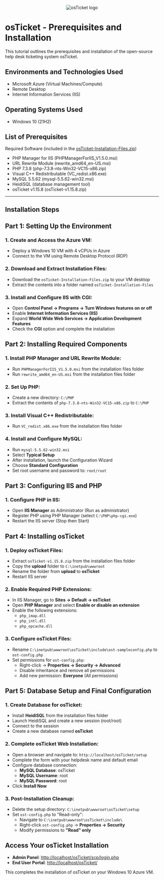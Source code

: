 <p align="center">
<img src="https://i.imgur.com/Clzj7Xs.png" alt="osTicket logo"/>
</p>

<h1>osTicket - Prerequisites and Installation</h1>
This tutorial outlines the prerequisites and installation of the open-source help desk ticketing system osTicket.<br />

<h2>Environments and Technologies Used</h2>

- Microsoft Azure (Virtual Machines/Compute)
- Remote Desktop
- Internet Information Services (IIS)

<h2>Operating Systems Used </h2>

- Windows 10</b> (21H2)

<h2>List of Prerequisites</h2>

Required Software (included in the [osTicket-Installation-Files.zip](https://drive.usercontent.google.com/download?id=1b3RBkXTLNGXbibeMuAynkfzdBC1NnqaD&export=download&authuser=0))
- PHP Manager for IIS (PHPManagerForIIS_V1.5.0.msi)
- URL Rewrite Module (rewrite_amd64_en-US.msi)
- PHP 7.3.8 (php-7.3.8-nts-Win32-VC15-x86.zip)
- Visual C++ Redistributable (VC_redist.x86.exe)
- MySQL 5.5.62 (mysql-5.5.62-win32.msi)
- HeidiSQL (database management tool)
- osTicket v1.15.8 (osTicket-v1.15.8.zip)

---

<h2>Installation Steps</h2>


## Part 1: Setting Up the Environment

### 1. Create and Access the Azure VM:
- Deploy a Windows 10 VM with 4 vCPUs in Azure
- Connect to the VM using Remote Desktop Protocol (RDP)

### 2. Download and Extract Installation Files:
- Download the `osTicket-Installation-Files.zip` to your VM desktop
- Extract the contents into a folder named `osTicket-Installation-Files`

### 3. Install and Configure IIS with CGI:
- Open **Control Panel → Programs → Turn Windows features on or off**
- Enable **Internet Information Services (IIS)**
- Expand **World Wide Web Services → Application Development Features**
- Check the **CGI** option and complete the installation

## Part 2: Installing Required Components

### 1. Install PHP Manager and URL Rewrite Module:
- Run `PHPManagerForIIS_V1.5.0.msi` from the installation files folder
- Run `rewrite_amd64_en-US.msi` from the installation files folder

### 2. Set Up PHP:
- Create a new directory: `C:\PHP`
- Extract the contents of `php-7.3.8-nts-Win32-VC15-x86.zip` to `C:\PHP`

### 3. Install Visual C++ Redistributable:
- Run `VC_redist.x86.exe` from the installation files folder

### 4. Install and Configure MySQL:
- Run `mysql-5.5.62-win32.msi`
- Select **Typical Setup**
- After installation, launch the Configuration Wizard
- Choose **Standard Configuration**
- Set root username and password to: `root/root`

## Part 3: Configuring IIS and PHP

### 1. Configure PHP in IIS:
- Open **IIS Manager** as Administrator (Run as administrator)
- Register PHP using PHP Manager (select `C:\PHP\php-cgi.exe`)
- Restart the IIS server (Stop then Start)

## Part 4: Installing osTicket

### 1. Deploy osTicket Files:
- Extract `osTicket-v1.15.8.zip` from the installation files folder
- Copy the **upload** folder to `C:\inetpub\wwwroot`
- Rename the folder from **upload** to **osTicket**
- Restart IIS server

### 2. Enable Required PHP Extensions:
- In IIS Manager, go to **Sites → Default → osTicket**
- Open **PHP Manager** and select **Enable or disable an extension**
- Enable the following extensions:
  - `php_imap.dll`
  - `php_intl.dll`
  - `php_opcache.dll`

### 3. Configure osTicket Files:
- Rename `C:\inetpub\wwwroot\osTicket\include\ost-sampleconfig.php` to `ost-config.php`
- Set permissions for `ost-config.php`:
  - Right-click → **Properties → Security → Advanced**
  - Disable inheritance and remove all permissions
  - Add new permission: **Everyone** (All permissions)

## Part 5: Database Setup and Final Configuration

### 1. Create Database for osTicket:
- Install **HeidiSQL** from the installation files folder
- Launch HeidiSQL and create a new session (root/root)
- Connect to the session
- Create a new database named **osTicket**

### 2. Complete osTicket Web Installation:
- Open a browser and navigate to: `http://localhost/osTicket/setup`
- Complete the form with your helpdesk name and default email
- Configure database connection:
  - **MySQL Database**: osTicket
  - **MySQL Username**: root
  - **MySQL Password**: root
- Click **Install Now**

### 3. Post-Installation Cleanup:
- Delete the setup directory: `C:\inetpub\wwwroot\osTicket\setup`
- Set `ost-config.php` to "Read-only":
  - Navigate to `C:\inetpub\wwwroot\osTicket\include\`
  - Right-click `ost-config.php` → **Properties → Security**
  - Modify permissions to **"Read" only**

## Access Your osTicket Installation

- **Admin Panel**: [http://localhost/osTicket/scp/login.php](http://localhost/osTicket/scp/login.php)
- **End User Portal**: [http://localhost/osTicket/](http://localhost/osTicket/)

This completes the installation of osTicket on your Windows 10 Azure VM.
